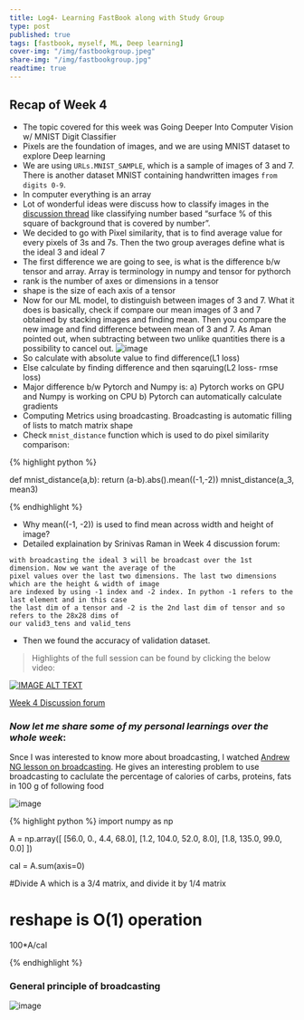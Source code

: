 ```yaml
---
title: Log4- Learning FastBook along with Study Group
type: post
published: true
tags: [fastbook, myself, ML, Deep learning]
cover-img: "/img/fastbookgroup.jpeg"
share-img: "/img/fastbookgroup.jpg"
readtime: true
---
```


## Recap of Week 4

- The topic covered for this week was Going Deeper Into Computer Vision w/ MNIST Digit Classifier
- Pixels are the foundation of images, and we are using MNIST dataset to explore Deep learning
- We are using `URLs.MNIST_SAMPLE`, which is a sample of images of 3 and 7. There is another dataset MNIST containing handwritten images `from digits 0-9`.
- In computer everything is an array
- Lot of wonderful ideas were discuss how to classify images in the [discussion thread](https://wandb.me/fastbook-4) like classifying number based “surface % of this square of background that is covered by number”.
-  We decided to go with Pixel similarity, that is to find average value for every pixels of 3s and 7s. Then the two group averages define what is the ideal 3 and ideal 7
- The first difference we are going to see, is what is the difference b/w tensor and array. Array is terminology in numpy and tensor for pythorch
- rank is the number of axes or dimensions in a tensor
- shape is the size of each axis of a tensor
- Now for our ML model, to distinguish between images of 3 and 7. What it does is basically, check if compare our mean images of 3 and 7 obtained by stacking images and finding mean. Then you compare the new image and find difference between mean of 3 and 7. As Aman pointed out, when subtracting between two unlike quantities there is a possibility to cancel out.
![image](https://user-images.githubusercontent.com/24592806/124618845-c4e88c00-de95-11eb-9ad5-932368a11078.png)
- So calculate with absolute value to find difference(L1 loss)
- Else calculate by finding difference and then sqaruing(L2 loss- rmse loss)
- Major difference b/w Pytorch and Numpy is:
a) Pytorch works on GPU and Numpy is working on CPU
b) Pytorch can automatically calculate gradients
- Computing Metrics using broadcasting. Broadcasting is automatic filling of lists to match matrix shape
- Check `mnist_distance` function which is used to do pixel similarity comparison:

{% highlight python %}

def mnist_distance(a,b):
  return (a-b).abs().mean((-1,-2))
mnist_distance(a_3, mean3)

{% endhighlight %}
- Why mean((-1, -2)) is used to find mean across width and height of image?
- Detailed explaination by Srinivas Raman in Week 4 discussion forum:
```Since the valid3_tens has a shape of (1010, 28, 28) and the ideal3 will have a shape of (1, 28, 28)
with broadcasting the ideal 3 will be broadcast over the 1st dimension. Now we want the average of the 
pixel values over the last two dimensions. The last two dimensions which are the height & width of image
are indexed by using -1 index and -2 index. In python -1 refers to the last element and in this case
the last dim of a tensor and -2 is the 2nd last dim of tensor and so refers to the 28x28 dims of 
our valid3_tens and valid_tens
```
- Then we found the accuracy of validation dataset.

> Highlights of the full session can be found by clicking the below video:

[![IMAGE ALT TEXT](http://img.youtube.com/vi/jK0yp2mPRic/0.jpg)](http://www.youtube.com/watch?v=jK0yp2mPRic "Video Title")

[Week 4 Discussion forum](https://wandb.me/fastbook-4)

### *Now let me share some of my personal learnings over the whole week*:

Snce I was interested to know more about broadcasting, I watched [Andrew NG lesson on broadcasting](https://youtu.be/tKcLaGdvabM). 
He gives an interesting problem to use broadcasting to caclulate the percentage of calories
of carbs, proteins, fats in 100 g of following food

![image](https://user-images.githubusercontent.com/24592806/124651060-1a359500-deb8-11eb-9245-2475dea2bbc7.png)

{% highlight python %}
import numpy as np

A = np.array([
[56.0, 0., 4.4, 68.0],
[1.2, 104.0, 52.0, 8.0],
[1.8, 135.0, 99.0, 0.0]
])

cal = A.sum(axis=0)

#Divide A which is a 3/4 matrix, and divide it by 1/4 matrix
# reshape is O(1) operation
100*A/cal

{% endhighlight %}

### General principle of broadcasting

![image](https://user-images.githubusercontent.com/24592806/124652523-d93e8000-deb9-11eb-9dbd-47daa4ba1025.png)


